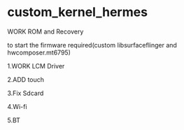 # custom_kernel_hermes

WORK ROM and Recovery

to start the firmware required(custom libsurfaceflinger and hwcomposer.mt6795)

1.WORK LCM Driver

2.ADD touch

3.Fix Sdcard

4.Wi-fi

5.BT

